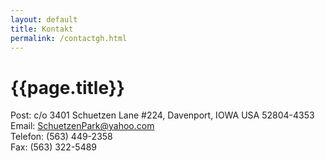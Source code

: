 ```yaml
---
layout: default
title: Kontakt
permalink: /contactgh.html
---
```


# {{page.title}}

<div>Post: c/o 3401 Schuetzen Lane #224, Davenport, IOWA USA 52804-4353</div>
<div>Email: <a href="mailto:SchuetzenPark@yahoo.com">SchuetzenPark@yahoo.com</a></div>
<div>Telefon: (563) 449-2358</div>
<div>Fax: (563) 322-5489</div>